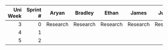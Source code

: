 | Uni Week | Sprint # | Aryan    | Bradley  | Ethan    | James    | Julian   | Leo      | Sam      |
|---------:|---------:|----------|----------|----------|----------|----------|----------|----------|
|        3 |        0 | Research | Research | Research | Research | Research | Research | Research |
|        4 |        1 |          |          |          |          |          |          |          |
|        5 |        2 |          |          |          |          |          |          |          |